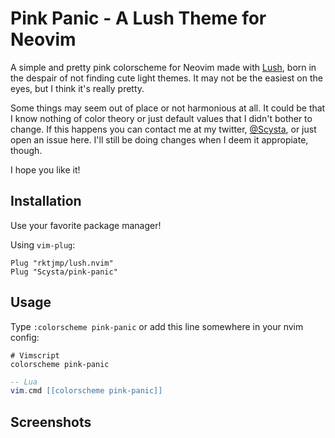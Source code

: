 
# Pink Panic - A Lush Theme for Neovim

A simple and pretty pink colorscheme for Neovim made with [Lush](https://github.com/rktjmp/lush.nvim), born in the despair of not finding cute light themes. It may not be the easiest on the eyes, but I think it's really pretty.

Some things may seem out of place or not harmonious at all. It could be that I know nothing of color theory or just default values that I didn't bother to change. If this happens you can contact me at my twitter, [@Scysta](https://twitter.com/scysta), or just open an issue here. I'll still be doing changes when I deem it appropiate, though.

I hope you like it!

## Installation

Use your favorite package manager!

Using `vim-plug`:

```
Plug "rktjmp/lush.nvim"
Plug "Scysta/pink-panic"
```

## Usage

Type `:colorscheme pink-panic` or add this line somewhere in your nvim config:

```vimscript
# Vimscript
colorscheme pink-panic
```

```lua
-- Lua
vim.cmd [[colorscheme pink-panic]]
```

## Screenshots


